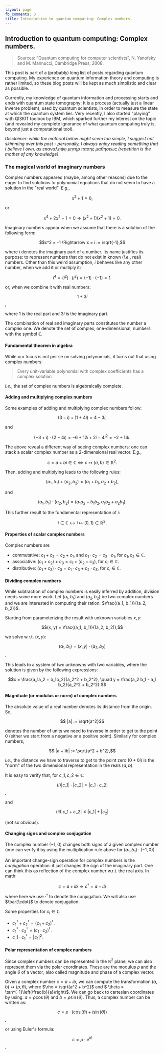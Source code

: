 ```yaml
---
layout: page
fb_comments: 3
title: Introduction to quantum computing: Complex numbers.
---
```


## **Introduction to quantum computing: Complex numbers.**

> Sources: "Quantum computing for computer scientists", N. Yanofsky and M. Mannucci, Cambridge Press, 2008.


This post is part of a (probably) long list of posts regarding quantum computing. My experience on quantum information theory and computing is rather limited, so these blog posts will be kept as much simplistic and clear as possible.

Currently, my knowledge of quantum information and processing starts and ends with quantum state tomography: It is a process (actually just a linear inverse problem), used by quantum scientists, in order to measure the state at which the quantum system lies. Very recently, I also started "playing" with QISKIT toolbox by IBM, which sparked further my interest on the topic (and revealed my complete ignorance of what quantum computing truly is, beyond just a computational tool).

*Disclaimer: while the material below might seem too simple, I suggest not skimming over this post - personally, I always enjoy reading something that I believe I own, as επαναληψη μητηρ πασης μαθησεως (repetition is the mother of any knowledge)*

### **The magical world of imaginary numbers**

Complex numbers appeared (maybe, among other reasons) due to the eager to find solutions to polynomial equations that do not seem to have a solution in the "real world". *E.g.*, 

$$x^2 + 1 = 0,$$

or 

$$x^4 + 2x^2 + 1 = 0 \Rightarrow (x^2 + 1)(x^2 + 1) = 0.$$

Imaginary numbers appear when we assume that there is a solution of the following form:

$$x^2 = -1 \Rightarrow x = i := \sqrt{-1},$$

where $i$ denotes the imaginary part of a number. Its name justifies its purpose: to represent numbers that do not exist in known (*i.e.*, real) numbers. Other than this weird assumption, $i$ behaves like any other number, when we add it or multiply it:

$$i^4 = (i^2) \cdot (i^2) = (-1) \cdot (-1) = 1.$$

or, when we combine it with real numbers:

$$1 + 3i$$, 

where 1 is the real part and $3i$ is the imaginary part.

The combination of real and imaginary parts constitutes the number a complex one. We denote the set of complex, one-dimensional, numbers with the symbol $\mathbb{C}$.

#### **Fundamental theorem in algebra**

While our focus is not per se on solving polynomials, it turns out that using complex numbers:
> Every unit-variable polynomial with complex coefficients has a complex solution.

*I.e.*, the set of complex numbers is algebraically complete.

#### **Adding and multiplying complex numbers**

Some examples of adding and multiplying complex numbers follow:

$$(3 - i) + (1 + 4i) = 4 - 3i,$$

and 

$$(-3 + i) \cdot (2 - 4i) = -6 + 12i + 2i -4i^2 = -2 + 14i.$$

The above reveal a different way of seeing complex numbers: one can stack a scalar complex number as a 2-dimensional real vector. *E.g.*, 

$$ c = a + bi \in \mathbb{C} \Leftrightarrow c \mapsto (a, b) \in \mathbb{R}^2.$$

Then, adding and multiplying leads to the following rules:

$$(a_1, b_1) + (a_2, b_2) = (a_1 + b_1, a_2 + b_2), $$

and 

$$(a_1, b_1) \cdot (a_2, b_2) = (a_1a_2 - b_1b_2, a_1b_2 + a_2b_1).$$

This further result to the fundamental representation of $i$:

$$ i \in \mathbb{C} \leftrightarrow i \mapsto (0, 1) \in \mathbb{R}^2.$$

#### **Properties of scalar complex numbers**

Complex numbers are 

* commutative: $c_1 + c_2 = c_2 + c_1$, and $c_1 \cdot c_2 = c_2 \cdot c_1$, for $c_1, c_2 \in \mathbb{C}$.
* associative: $(c_1 + c_2) + c_3 = c_1 + (c_2 + c_3)$, for $c_i \in \mathbb{C}$.
* distributive: $(c_1 + c_2) \cdot c_3 = c_1 \cdot c_3 + c_2 \cdot c_3$, for $c_i \in \mathbb{C}$.

#### **Dividing complex numbers**

While subtraction of complex numbers is easily inferred by addition, division needs some more work. Let $(a_1, b_1)$ and $(a_2, b_2)$ be two complex numbers and we are interested in computing their ration: $\frac{(a_1, b_1)}{(a_2, b_2)}$.

Starting from parameterizing the result with unknown variables $x, y$:

$$(x, y) = \frac{(a_1, b_1)}{(a_2, b_2)},$$

we solve w.r.t. $(x, y)$:

$$(a_1, b_1) = (x, y) \cdot (a_2, b_2)$$.

This leads to a system of two unknowns with two variables, where the solution is given by the following expressions:

$$x = \frac{a_1a_2 + b_1b_2}{a_2^2 + b_2^2}, \quad  y = \frac{a_2 b_1 - a_1 b_2}{a_2^2 + b_2^2}.$$

#### **Magnitude (or modulus or norm) of complex numbers**

The absolute value of a real number denotes its distance from the origin. 
So, 

$$ |a| := \sqrt{a^2}$$

denotes the number of units we need to traverse in order 
to get to the point 0 (either we start from a negative or a positive point). 
Similarly for complex numbers, 

$$ |a + ib| := \sqrt{a^2 + b^2},$$

*i.e.*, the distance we have to traverse to get to the point zero $(0 + 0i)$ is the "norm" of the two dimensional representation in the reals $(a, b)$.

It is easy to verify that, for $c\_1, c\_2 \in \mathbb{C}$: 

$$(i) |c\_1| \cdot |c\_2| = |c\_1 \cdot c\_2|$$, 

and

$$(ii) |c\_1+c\_2|\leq|c\_1|+|c_2|$$ 

(not so obvious).

#### **Changing signs and complex conjugation**

The complex number $(-1, 0)$ changes both signs of a given complex number (one can verify it by using the multiplication rule above for $(a_1, b_1)\cdot(-1, 0)$).

An important change-sign operation for complex numbers is the *conjugation* operation: it just changes the sign of the imaginary part.
One can think this as reflection of the complex number w.r.t. the real axis. In math:

$$
c = a + i b \Rightarrow c^\dagger = a - ib
$$

where here we use $\cdot^\dagger$ to denote the conjugation.
We will also use $\bar{\cdot}$ to denote conjugation.

Some properties for $c_i \in \mathbb{C}$:

* $c_1^\dagger + c_2^\dagger = (c_1 + c_2)^\dagger$.
* $c_1^\dagger \cdot c_2^\dagger = (c_1 \cdot c_2)^\dagger$.
* $c\_1 \cdot c_1^\dagger = |c_1|^2$.

#### **Polar representation of complex numbers**

Since complex numbers can be represented in the $\mathbb{R}^2$ plane, we can also represent them via the polar coordinates. 
These are the modulus $\rho$ and the angle $\theta$ of a vector; also called magnitude and phase of a complex vector.

Given a complex number $c = a + i b$, we can compute the transformation $(a, b) \mapsto (\rho, \theta)$, where $\rho = \sqrt{a^2 + b^2}$ and $ \theta = \tan^{-1}\left(\frac{b}{a}\right)$. We can go back to cartesian coordinates by using: $a = \rho \cos(\theta)$ and $b = \rho \sin(\theta)$.
Thus, a complex number can be written as:

$$c = \rho \cdot (\cos(\theta) + i \sin(\theta))$$,

or using Euler's formula:

$$c = \rho \cdot e^{i\theta}$$.

